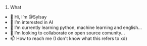 1) What
- 👋 Hi, I’m @Sylsay
- 👀 I’m interested in AI
- 🌱 I’m currently learning python, machine learning and english...
- 💞️ I’m looking to collaborate on open source comunity...
- 📫 How to reach me (I don't know what this refers to xd)

<!---
Sylsay/Sylsay is a ✨ special ✨ repository because its `README.md` (this file) appears on your GitHub profile.
You can click the Preview link to take a look at your changes.
--->
